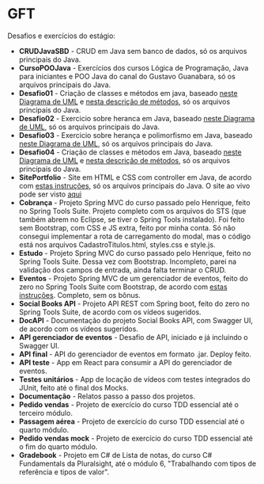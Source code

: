 # GFT
Desafios e exercícios do estágio:
* **CRUDJavaSBD** - CRUD em Java sem banco de dados, só os arquivos principais do Java.
* **CursoPOOJava** - Exercícios dos cursos Lógica de Programação, Java para iniciantes e POO Java do canal do Gustavo Guanabara, só os arquivos principais do Java.
* **Desafio01** - Criação de classes e métodos em java, baseado [neste Diagrama de UML](https://drive.google.com/file/d/15z8Q_Tm1rSBTDx7s2iEqC1ccESsdBiXy/view) e [nesta descrição de métodos](https://drive.google.com/file/d/1Rg-EmyrfxCZs3MHab9H_vDnnykG9ikFI/view), só os arquivos principais do Java.
* **Desafio02** - Exercicio sobre heranca em Java, baseado [neste Diagrama de UML](https://drive.google.com/file/d/1Zos_ycO_FhZtSW_Wt1u5p6eZzr-Zc52O/view), só os arquivos principais do Java.
* **Desafio03** - Exercicio sobre herança e polimorfismo em Java, baseado [neste Diagrama de UML](https://drive.google.com/file/d/1YkHzL6TSmDoSEn4N1ymMwe_JBcEMrXiR/view), só os arquivos principais do Java.
* **Desafio04** - Criação de classes e métodos em Java, baseado [neste Diagrama de UML](https://drive.google.com/file/d/1wBIOzOFdb4bYaQTOwBe41hdINSyODXRU/view) e [nesta descrição de métodos](https://drive.google.com/file/d/1s7SHbb4QPZ2OD3B3PkaHSK0MwcCvxhDL/view), só os arquivos principais do Java.
* **SitePortfolio** - Site em HTML e CSS com controller em Java, de acordo com [estas instruções](https://drive.google.com/file/d/1DiXqufv8tiXPHlyCDA9DNbeSuudUW038/view), só os arquivos principais do Java. O site ao vivo pode ser visto [aqui](https://sheilagomes.github.io/Portfolio/index.html)
* **Cobrança** - Projeto Spring MVC do curso passado pelo Henrique, feito no Spring Tools Suite. Projeto completo com os arquivos do STS (que também abrem no Eclipse, se tiver o Spring Tools instalado). Foi feito sem Bootstrap, com CSS e JS extra, feito por minha conta. Só não consegui implementar a rota de carregamento do modal, mas o código está nos arquivos CadastroTitulos.html, styles.css e style.js.
* **Estudo** - Projeto Spring MVC do curso passado pelo Henrique, feito no Spring Tools Suite. Dessa vez com Bootstrap. Incompleto, parei na validação dos campos de entrada, ainda falta terminar o CRUD.
* **Eventos** - Projeto Spring MVC de um gerenciador de eventos, feito do zero no Spring Tools Suite com Bootstrap, de acordo com [estas instruções](https://drive.google.com/file/d/1iQ_0hAqSlgGk9zIhR-kHhXcsH1Do3vTV/view). Completo, sem os bônus.
* **Social Books API** - Projeto API REST com Spring boot, feito do zero no Spring Tools Suite, de acordo com os vídeos sugeridos.
* **DocAPI** - Documentação do projeto Social Books API, com Swagger UI, de acordo com os vídeos sugeridos.
* **API gerenciador de eventos** - Desafio de API, iniciado e já incluindo o Swagger UI.
* **API final** - API do gerenciador de eventos em formato .jar. Deploy feito.
* **API teste** - App em React para consumir a API do gerenciador de eventos.
* **Testes unitários** - App de locação de vídeos com testes integrados do JUnit, feito até o final dos Mocks.
* **Documentação** - Relatos passo a passo dos projetos.
* **Pedido vendas** - Projeto de exercício do curso TDD essencial até o terceiro módulo.
* **Passagem aérea** - Projeto de exercício do curso TDD essencial até o quarto módulo.
* **Pedido vendas mock** - Projeto de exercício do curso TDD essencial até o fim do quarto módulo.
* **Gradebook** - Projeto em C# de Lista de notas, do curso C# Fundamentals da Pluralsight, até o módulo 6, "Trabalhando com tipos de referência e tipos de valor".